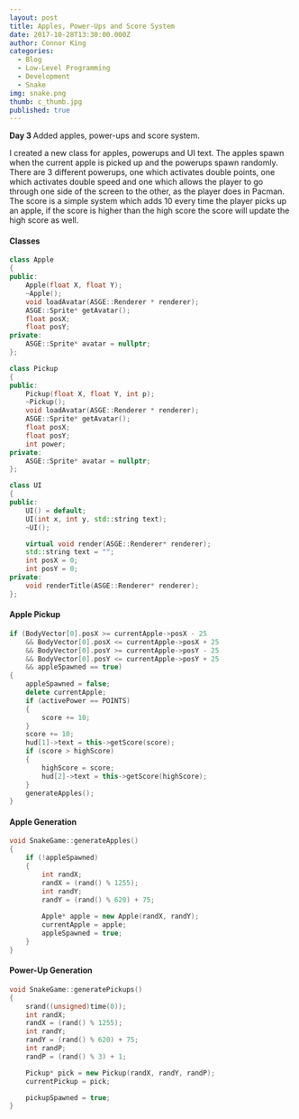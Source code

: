 ```yaml
---
layout: post
title: Apples, Power-Ups and Score System
date: 2017-10-28T13:30:00.000Z
author: Connor King
categories:
  - Blog
  - Low-Level Programming
  - Development
  - Snake
img: snake.png
thumb: c_thumb.jpg
published: true
---
```


<b>Day 3 </b>Added apples, power-ups and score system.<!--more-->

I created a new class for apples, powerups and UI text. The apples spawn when the current apple is picked up and the powerups spawn randomly. There are 3 different powerups, one which activates double points, one which activates double speed and one which allows the player to go through one side of the screen to the other, as the player does in Pacman. The score is a simple system which adds 10 every time the player picks up an apple, if the score is higher than the high score the score will update the high score as well.

#### Classes
```C++
class Apple
{
public:
	Apple(float X, float Y);
	~Apple();
	void loadAvatar(ASGE::Renderer * renderer);
	ASGE::Sprite* getAvatar();
	float posX;
	float posY;
private:
	ASGE::Sprite* avatar = nullptr;
};

class Pickup
{
public:
	Pickup(float X, float Y, int p);
	~Pickup();
	void loadAvatar(ASGE::Renderer * renderer);
	ASGE::Sprite* getAvatar();
	float posX;
	float posY;
	int power;
private:
	ASGE::Sprite* avatar = nullptr;
};

class UI
{
public:
	UI() = default;
	UI(int x, int y, std::string text);
	~UI();

	virtual void render(ASGE::Renderer* renderer);
	std::string text = "";
	int posX = 0;
	int posY = 0;
private:
	void renderTitle(ASGE::Renderer* renderer);
};
```

#### Apple Pickup
```C++
if (BodyVector[0].posX >= currentApple->posX - 25 
	&& BodyVector[0].posX <= currentApple->posX + 25
	&& BodyVector[0].posY >= currentApple->posY - 25 
	&& BodyVector[0].posY <= currentApple->posY + 25
	&& appleSpawned == true)
{			
	appleSpawned = false;
	delete currentApple;
	if (activePower == POINTS)
	{
		score += 10;
	}
	score += 10;
	hud[1]->text = this->getScore(score);
	if (score > highScore)
	{
		highScore = score;
		hud[2]->text = this->getScore(highScore);
	}
	generateApples();
}
```

#### Apple Generation
```C++
void SnakeGame::generateApples()
{
	if (!appleSpawned)
	{
		int randX;
		randX = (rand() % 1255);
		int randY;
		randY = (rand() % 620) + 75;
		
		Apple* apple = new Apple(randX, randY);	
		currentApple = apple;
		appleSpawned = true;
	}
}
```

#### Power-Up Generation
```C++
void SnakeGame::generatePickups()
{
	srand((unsigned)time(0));
	int randX;
	randX = (rand() % 1255);
	int randY;
	randY = (rand() % 620) + 75;
	int randP;
	randP = (rand() % 3) + 1;

	Pickup* pick = new Pickup(randX, randY, randP);
	currentPickup = pick;

	pickupSpawned = true;
}
```
